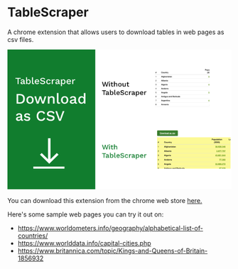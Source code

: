 # TableScraper

A chrome extension that allows users to download tables in web pages as csv files.

![screenshot of extension](images/Screenshot1.png)

You can download this extension from the chrome web store [here.](https://chrome.google.com/webstore/detail/tablescraper/emkcilhnngffafccblemkljfpkabpapg)

Here's some sample web pages you can try it out on:

- https://www.worldometers.info/geography/alphabetical-list-of-countries/
- https://www.worlddata.info/capital-cities.php
- https://www.britannica.com/topic/Kings-and-Queens-of-Britain-1856932
